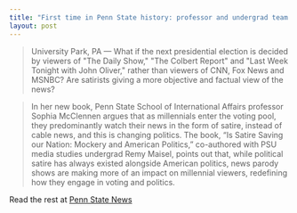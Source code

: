 ```yaml
---
title: "First time in Penn State history: professor and undergrad team up to write book"
layout: post
---
```

> University Park, PA — What if the next presidential election is decided by viewers of "The Daily Show," "The Colbert Report" and "Last Week Tonight with John Oliver," rather than viewers of CNN, Fox News and MSNBC?  Are satirists giving a more objective and factual view of the news?

> In her new book, Penn State School of International Affairs professor Sophia McClennen argues that as millennials enter the voting pool, they predominantly watch their news in the form of satire, instead of cable news, and this is changing politics. The book, “Is Satire Saving our Nation: Mockery and American Politics,” co-authored with PSU media studies undergrad Remy Maisel, points out that, while political satire has always existed alongside American politics, news parody shows are making more of an impact on millennial viewers, redefining how they engage in voting and politics.

Read the rest at [Penn State News](http://news.psu.edu/story/331747/2014/10/24/academics/first-time-penn-state-history-professor-and-undergrad-team-write)

